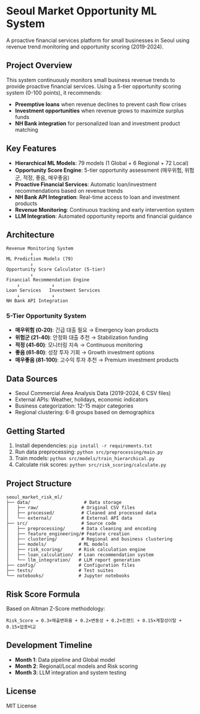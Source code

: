 # Seoul Market Opportunity ML System

A proactive financial services platform for small businesses in Seoul using revenue trend monitoring and opportunity scoring (2019-2024).

## Project Overview

This system continuously monitors small business revenue trends to provide proactive financial services. Using a 5-tier opportunity scoring system (0-100 points), it recommends:

- **Preemptive loans** when revenue declines to prevent cash flow crises
- **Investment opportunities** when revenue grows to maximize surplus funds
- **NH Bank integration** for personalized loan and investment product matching

## Key Features

- **Hierarchical ML Models**: 79 models (1 Global + 6 Regional + 72 Local)
- **Opportunity Score Engine**: 5-tier opportunity assessment (매우위험, 위험군, 적정, 좋음, 매우좋음)
- **Proactive Financial Services**: Automatic loan/investment recommendations based on revenue trends
- **NH Bank API Integration**: Real-time access to loan and investment products
- **Revenue Monitoring**: Continuous tracking and early intervention system
- **LLM Integration**: Automated opportunity reports and financial guidance

## Architecture

```
Revenue Monitoring System
         ↓
ML Prediction Models (79)
         ↓
Opportunity Score Calculator (5-tier)
         ↓
Financial Recommendation Engine
    ↓            ↓
Loan Services   Investment Services
    ↓            ↓
NH Bank API Integration
```

### 5-Tier Opportunity System
- **매우위험 (0-20)**: 긴급 대출 필요 → Emergency loan products
- **위험군 (21-40)**: 안정화 대출 추천 → Stabilization funding  
- **적정 (41-60)**: 모니터링 지속 → Continuous monitoring
- **좋음 (61-80)**: 성장 투자 기회 → Growth investment options
- **매우좋음 (81-100)**: 고수익 투자 추천 → Premium investment products

## Data Sources

- Seoul Commercial Area Analysis Data (2019-2024, 6 CSV files)
- External APIs: Weather, holidays, economic indicators
- Business categorization: 12-15 major categories
- Regional clustering: 6-8 groups based on demographics

## Getting Started

1. Install dependencies: `pip install -r requirements.txt`
2. Run data preprocessing: `python src/preprocessing/main.py`
3. Train models: `python src/models/train_hierarchical.py`
4. Calculate risk scores: `python src/risk_scoring/calculate.py`

## Project Structure

```
seoul_market_risk_ml/
├── data/                    # Data storage
│   ├── raw/                # Original CSV files
│   ├── processed/          # Cleaned and processed data
│   └── external/           # External API data
├── src/                    # Source code
│   ├── preprocessing/      # Data cleaning and encoding
│   ├── feature_engineering/# Feature creation
│   ├── clustering/         # Regional and business clustering
│   ├── models/            # ML models
│   ├── risk_scoring/      # Risk calculation engine
│   ├── loan_calculation/  # Loan recommendation system
│   └── llm_integration/   # LLM report generation
├── config/                # Configuration files
├── tests/                 # Test suites
└── notebooks/             # Jupyter notebooks
```

## Risk Score Formula

Based on Altman Z-Score methodology:
```
Risk_Score = 0.3×매출변화율 + 0.2×변동성 + 0.2×트렌드 + 0.15×계절성이탈 + 0.15×업종비교
```

## Development Timeline

- **Month 1**: Data pipeline and Global model
- **Month 2**: Regional/Local models and Risk scoring
- **Month 3**: LLM integration and system testing

## License

MIT License